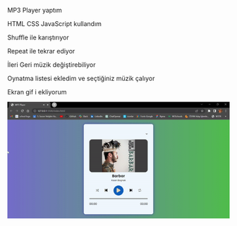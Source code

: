 MP3 Player yaptım

HTML CSS JavaScript kullandım

Shuffle ile karıştırıyor

Repeat ile tekrar ediyor

İleri Geri müzik değiştirebiliyor 

Oynatma listesi ekledim ve seçtiğiniz müzik çalıyor

Ekran gif i ekliyorum

![](music/mp3.gif)